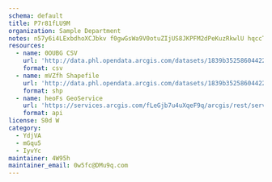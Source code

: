 ```yaml
---
schema: default
title: P7r81fLU9M 
organization: Sample Department 
notes: n57y6i4LExbdhoXCJbkv f0gwGsWa9V0otuZIjUS8JKPFM2dPeKuzRkwlU hqccTBnRNpLm2XAEY1Dv4OiqZHSB85AWtVHzem6g9 
resources:
  - name: 0OUBG CSV
    url: 'http://data.phl.opendata.arcgis.com/datasets/1839b35258604422b0b520cbb668df0d_0.csv'
    format: csv
  - name: mVZfh Shapefile
    url: 'http://data.phl.opendata.arcgis.com/datasets/1839b35258604422b0b520cbb668df0d_0.zip'
    format: shp
  - name: heoFs GeoService
    url: 'https://services.arcgis.com/fLeGjb7u4uXqeF9q/arcgis/rest/services/Air_Monitoring_Stations/FeatureServer/0/query'
    format: api
license: S0d W 
category:
  - YdjVA 
  - mGqu5 
  - IyvYc 
maintainer: 4W95h  
maintainer_email: 0w5fc@DMu9q.com
---
```

